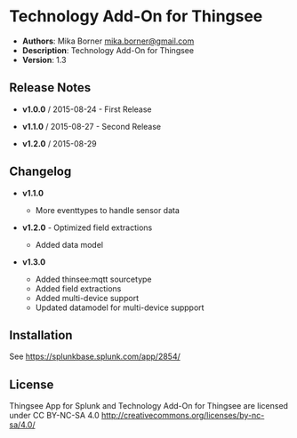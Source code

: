 # Technology Add-On for Thingsee

- **Authors**:          Mika Borner <mika.borner@gmail.com>
- **Description**:      Technology Add-On for Thingsee
- **Version**:          1.3

## Release Notes
- **v1.0.0**    /       2015-08-24
        - First Release   

- **v1.1.0**   /	2015-08-27
        - Second Release

- **v1.2.0**   /        2015-08-29



## Changelog

- **v1.1.0**
	- More eventtypes to handle sensor data

- **v1.2.0**
        - Optimized field extractions
	- Added data model

- **v1.3.0**
	- Added thinsee:mqtt sourcetype
	- Added field extractions
	- Added multi-device support
	- Updated datamodel for multi-device suppport


## Installation

See https://splunkbase.splunk.com/app/2854/

## License

Thingsee App for Splunk and Technology Add-On for Thingsee are licensed under CC BY-NC-SA 4.0 http://creativecommons.org/licenses/by-nc-sa/4.0/
